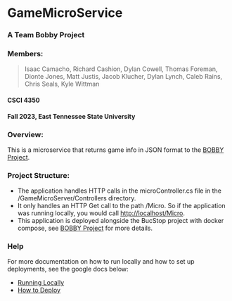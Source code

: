 # GameMicroService
### A Team Bobby Project
### Members:
> Isaac Camacho, Richard Cashion, Dylan Cowell, Thomas Foreman,
> Dionte Jones, Matt Justis, Jacob Klucher, Dylan Lynch, 
> Caleb Rains, Chris Seals, Kyle Wittman
#### CSCI 4350
#### Fall 2023, East Tennessee State University

### Overview:
This is a microservice that returns game info in JSON format to the [BOBBY Project](https://github.com/chrisseals98/BOBBY).

### Project Structure:
* The application handles HTTP calls in the microController.cs file in the /GameMicroServer/Controllers directory.
* It only handles an HTTP Get call to the path /Micro. So if the application was running locally, you would call [http://localhost/Micro](http://localhost/Micro).
* This application is deployed alongside the BucStop project with docker compose, see [BOBBY Project](https://github.com/chrisseals98/BOBBY) for more details.

### Help
For more documentation on how to run locally and how to set up deployments, see the google docs below:
* [Running Locally](https://docs.google.com/document/d/1gfUpjZNfqWyv1ohUW1IaS8fOhXp0hOx6tFQVXBADa8Q/edit?usp=sharing)
* [How to Deploy](https://docs.google.com/document/d/1i0edcmvZm_j0zQLYiigNliW39FJuJbmhkxOCCb2NbVs/edit?usp=sharing)
